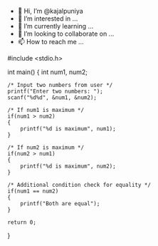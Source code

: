 - 👋 Hi, I’m @kajalpuniya
- 👀 I’m interested in ...
- 🌱 I’m currently learning ...
- 💞️ I’m looking to collaborate on ...
- 📫 How to reach me ...

<!---
kajalpuniya/kajalpuniya is a ✨ special ✨ repository because its `README.md` (this file) appears on your GitHub profile.
You can click the Preview link to take a look at your changes.
--->
#include <stdio.h>

int main()
{
    int num1, num2;

    /* Input two numbers from user */
    printf("Enter two numbers: ");
    scanf("%d%d", &num1, &num2);

    /* If num1 is maximum */
    if(num1 > num2)
    {
        printf("%d is maximum", num1);        
    }

    /* If num2 is maximum */
    if(num2 > num1)
    {
        printf("%d is maximum", num2);
    }

    /* Additional condition check for equality */
    if(num1 == num2)
    {
        printf("Both are equal");
    }

    return 0;
}
